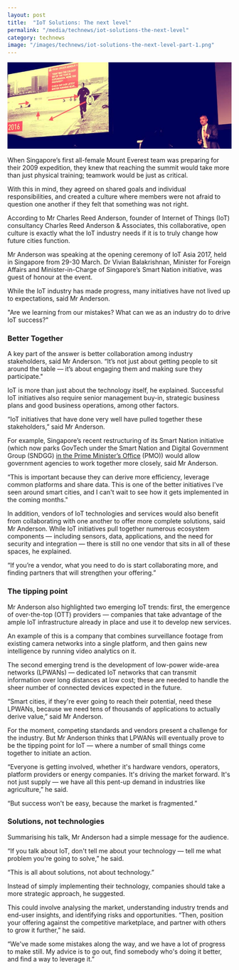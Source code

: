 ```yaml
---
layout: post
title:  "IoT Solutions: The next level"
permalink: "/media/technews/iot-solutions-the-next-level"
category: technews
image: "/images/technews/iot-solutions-the-next-level-part-1.png"
---
```


![IoT solutions: the next level](/images/technews/iot-solutions-the-next-level-part-1.png)

When Singapore’s first all-female Mount Everest team was preparing for their 2009 expedition, they knew that reaching the summit would take more than just physical training; teamwork would be just as critical.

With this in mind, they agreed on shared goals and individual responsibilities, and created a culture where members were not afraid to question one another if they felt that something was not right.

According to Mr Charles Reed Anderson, founder of Internet of Things (IoT) consultancy Charles Reed Anderson & Associates, this collaborative, open culture is exactly what the IoT industry needs if it is to truly change how future cities function.

Mr Anderson was speaking at the opening ceremony of IoT Asia 2017, held in Singapore from 29-30 March. Dr Vivian Balakrishnan, Minister for Foreign Affairs and Minister-in-Charge of Singapore’s Smart Nation initiative, was guest of honour at the event.

While the IoT industry has made progress, many initiatives have not lived up to expectations, said Mr Anderson.

"Are we learning from our mistakes? What can we as an industry do to drive IoT success?"

### **Better Together**
A key part of the answer is better collaboration among industry stakeholders, said Mr Anderson. “It’s not just about getting people to sit around the table — it’s about engaging them and making sure they participate."

IoT is more than just about the technology itself, he explained. Successful IoT initiatives also require senior management buy-in, strategic business plans and good business operations, among other factors.

“IoT initiatives that have done very well have pulled together these stakeholders,” said Mr Anderson.

For example, Singapore’s recent restructuring of its Smart Nation initiative (which now parks GovTech under the Smart Nation and Digital Government Group (SNDGG) [in the Prime Minister’s Office](https://www.tech.gov.sg/technews/upclose/2017/03/govtech-joins-the-smart-nation-and-digital-government-group) (PMO)) would allow government agencies to work together more closely, said Mr Anderson.

“This is important because they can derive more efficiency, leverage common platforms and share data. This is one of the better initiatives I've seen around smart cities, and I can't wait to see how it gets implemented in the coming months."

In addition, vendors of IoT technologies and services would also benefit from collaborating with one another to offer more complete solutions, said Mr Anderson. While IoT initiatives pull together numerous ecosystem components — including sensors, data, applications, and the need for security and integration — there is still no one vendor that sits in all of these spaces, he explained.

“If you’re a vendor, what you need to do is start collaborating more, and finding partners that will strengthen your offering.”

### **The tipping point**
Mr Anderson also highlighted two emerging IoT trends: first, the emergence of over-the-top (OTT) providers — companies that take advantage of the ample IoT infrastructure already in place and use it to develop new services.

An example of this is a company that combines surveillance footage from existing camera networks into a single platform, and then gains new intelligence by running video analytics on it.

The second emerging trend is the development of low-power wide-area networks (LPWANs) — dedicated IoT networks that can transmit information over long distances at low cost; these are needed to handle the sheer number of connected devices expected in the future.

“Smart cities, if they're ever going to reach their potential, need these LPWANs, because we need tens of thousands of applications to actually derive value,” said Mr Anderson.

For the moment, competing standards and vendors present a challenge for the industry. But Mr Anderson thinks that LPWANs will eventually prove to be the tipping point for IoT — where a number of small things come together to initiate an action.

“Everyone is getting involved, whether it's hardware vendors, operators, platform providers or energy companies. It's driving the market forward. It's not just supply — we have all this pent-up demand in industries like agriculture,” he said.

“But success won't be easy, because the market is fragmented.”

### **Solutions, not technologies**
Summarising his talk, Mr Anderson had a simple message for the audience.

“If you talk about IoT, don't tell me about your technology — tell me what problem you're going to solve,” he said.

“This is all about solutions, not about technology.”

Instead of simply implementing their technology, companies should take a more strategic approach, he suggested.

This could involve analysing the market, understanding industry trends and end-user insights, and identifying risks and opportunities. “Then, position your offering against the competitive marketplace, and partner with others to grow it further,” he said.

“We've made some mistakes along the way, and we have a lot of progress to make still. My advice is to go out, find somebody who's doing it better, and find a way to leverage it.”
